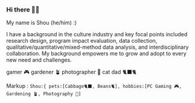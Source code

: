 ### Hi there 🙋🏻

My name is Shou (he/him) :) 

I have a background in the culture industry and key focal points included research design, program impact evaluation, data collection, qualitative/quantitative/mixed-method data analysis, and interdisciplinary collaboration. My background empowers me to grow and adopt to every new need and challenges. 

gamer 🎮
gardener 🪴
photographer 📸
cat dad 🐈‍⬛🐈

Markup :  `Shou:{
pets:[Cabbage🐈‍⬛, Beans🐈],
hobbies:[PC Gaming 🎮,
Gardening 🪴,
Photography 📸]`

